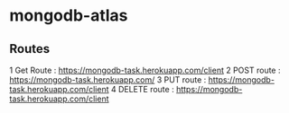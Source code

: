 # mongodb-atlas

## Routes

1 Get Route : https://mongodb-task.herokuapp.com/client
2 POST route : https://mongodb-task.herokuapp.com/
3 PUT route : https://mongodb-task.herokuapp.com/client
4 DELETE route : https://mongodb-task.herokuapp.com/client
